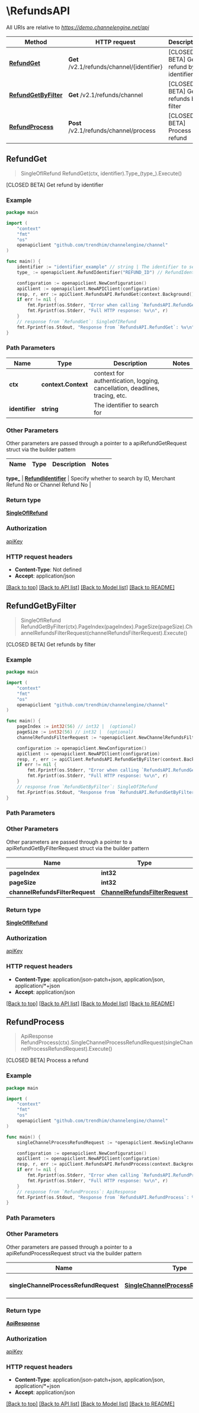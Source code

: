 # \RefundsAPI

All URIs are relative to *https://demo.channelengine.net/api*

Method | HTTP request | Description
------------- | ------------- | -------------
[**RefundGet**](RefundsAPI.md#RefundGet) | **Get** /v2.1/refunds/channel/{identifier} | [CLOSED BETA] Get refund by identifier
[**RefundGetByFilter**](RefundsAPI.md#RefundGetByFilter) | **Get** /v2.1/refunds/channel | [CLOSED BETA] Get refunds by filter
[**RefundProcess**](RefundsAPI.md#RefundProcess) | **Post** /v2.1/refunds/channel/process | [CLOSED BETA] Process a refund



## RefundGet

> SingleOfIRefund RefundGet(ctx, identifier).Type_(type_).Execute()

[CLOSED BETA] Get refund by identifier



### Example

```go
package main

import (
	"context"
	"fmt"
	"os"
	openapiclient "github.com/trendhim/channelengine/channel"
)

func main() {
	identifier := "identifier_example" // string | The identifier to search for
	type_ := openapiclient.RefundIdentifier("REFUND_ID") // RefundIdentifier | Specify whether to search by ID, Merchant Refund No or Channel Refund No (optional)

	configuration := openapiclient.NewConfiguration()
	apiClient := openapiclient.NewAPIClient(configuration)
	resp, r, err := apiClient.RefundsAPI.RefundGet(context.Background(), identifier).Type_(type_).Execute()
	if err != nil {
		fmt.Fprintf(os.Stderr, "Error when calling `RefundsAPI.RefundGet``: %v\n", err)
		fmt.Fprintf(os.Stderr, "Full HTTP response: %v\n", r)
	}
	// response from `RefundGet`: SingleOfIRefund
	fmt.Fprintf(os.Stdout, "Response from `RefundsAPI.RefundGet`: %v\n", resp)
}
```

### Path Parameters


Name | Type | Description  | Notes
------------- | ------------- | ------------- | -------------
**ctx** | **context.Context** | context for authentication, logging, cancellation, deadlines, tracing, etc.
**identifier** | **string** | The identifier to search for | 

### Other Parameters

Other parameters are passed through a pointer to a apiRefundGetRequest struct via the builder pattern


Name | Type | Description  | Notes
------------- | ------------- | ------------- | -------------

 **type_** | [**RefundIdentifier**](RefundIdentifier.md) | Specify whether to search by ID, Merchant Refund No or Channel Refund No | 

### Return type

[**SingleOfIRefund**](SingleOfIRefund.md)

### Authorization

[apiKey](../README.md#apiKey)

### HTTP request headers

- **Content-Type**: Not defined
- **Accept**: application/json

[[Back to top]](#) [[Back to API list]](../README.md#documentation-for-api-endpoints)
[[Back to Model list]](../README.md#documentation-for-models)
[[Back to README]](../README.md)


## RefundGetByFilter

> SingleOfIRefund RefundGetByFilter(ctx).PageIndex(pageIndex).PageSize(pageSize).ChannelRefundsFilterRequest(channelRefundsFilterRequest).Execute()

[CLOSED BETA] Get refunds by filter



### Example

```go
package main

import (
	"context"
	"fmt"
	"os"
	openapiclient "github.com/trendhim/channelengine/channel"
)

func main() {
	pageIndex := int32(56) // int32 |  (optional)
	pageSize := int32(56) // int32 |  (optional)
	channelRefundsFilterRequest := *openapiclient.NewChannelRefundsFilterRequest() // ChannelRefundsFilterRequest | The filter (optional)

	configuration := openapiclient.NewConfiguration()
	apiClient := openapiclient.NewAPIClient(configuration)
	resp, r, err := apiClient.RefundsAPI.RefundGetByFilter(context.Background()).PageIndex(pageIndex).PageSize(pageSize).ChannelRefundsFilterRequest(channelRefundsFilterRequest).Execute()
	if err != nil {
		fmt.Fprintf(os.Stderr, "Error when calling `RefundsAPI.RefundGetByFilter``: %v\n", err)
		fmt.Fprintf(os.Stderr, "Full HTTP response: %v\n", r)
	}
	// response from `RefundGetByFilter`: SingleOfIRefund
	fmt.Fprintf(os.Stdout, "Response from `RefundsAPI.RefundGetByFilter`: %v\n", resp)
}
```

### Path Parameters



### Other Parameters

Other parameters are passed through a pointer to a apiRefundGetByFilterRequest struct via the builder pattern


Name | Type | Description  | Notes
------------- | ------------- | ------------- | -------------
 **pageIndex** | **int32** |  | 
 **pageSize** | **int32** |  | 
 **channelRefundsFilterRequest** | [**ChannelRefundsFilterRequest**](ChannelRefundsFilterRequest.md) | The filter | 

### Return type

[**SingleOfIRefund**](SingleOfIRefund.md)

### Authorization

[apiKey](../README.md#apiKey)

### HTTP request headers

- **Content-Type**: application/json-patch+json, application/json, application/*+json
- **Accept**: application/json

[[Back to top]](#) [[Back to API list]](../README.md#documentation-for-api-endpoints)
[[Back to Model list]](../README.md#documentation-for-models)
[[Back to README]](../README.md)


## RefundProcess

> ApiResponse RefundProcess(ctx).SingleChannelProcessRefundRequest(singleChannelProcessRefundRequest).Execute()

[CLOSED BETA] Process a refund



### Example

```go
package main

import (
	"context"
	"fmt"
	"os"
	openapiclient "github.com/trendhim/channelengine/channel"
)

func main() {
	singleChannelProcessRefundRequest := *openapiclient.NewSingleChannelProcessRefundRequest() // SingleChannelProcessRefundRequest | The refund to acknowledge (optional)

	configuration := openapiclient.NewConfiguration()
	apiClient := openapiclient.NewAPIClient(configuration)
	resp, r, err := apiClient.RefundsAPI.RefundProcess(context.Background()).SingleChannelProcessRefundRequest(singleChannelProcessRefundRequest).Execute()
	if err != nil {
		fmt.Fprintf(os.Stderr, "Error when calling `RefundsAPI.RefundProcess``: %v\n", err)
		fmt.Fprintf(os.Stderr, "Full HTTP response: %v\n", r)
	}
	// response from `RefundProcess`: ApiResponse
	fmt.Fprintf(os.Stdout, "Response from `RefundsAPI.RefundProcess`: %v\n", resp)
}
```

### Path Parameters



### Other Parameters

Other parameters are passed through a pointer to a apiRefundProcessRequest struct via the builder pattern


Name | Type | Description  | Notes
------------- | ------------- | ------------- | -------------
 **singleChannelProcessRefundRequest** | [**SingleChannelProcessRefundRequest**](SingleChannelProcessRefundRequest.md) | The refund to acknowledge | 

### Return type

[**ApiResponse**](ApiResponse.md)

### Authorization

[apiKey](../README.md#apiKey)

### HTTP request headers

- **Content-Type**: application/json-patch+json, application/json, application/*+json
- **Accept**: application/json

[[Back to top]](#) [[Back to API list]](../README.md#documentation-for-api-endpoints)
[[Back to Model list]](../README.md#documentation-for-models)
[[Back to README]](../README.md)

